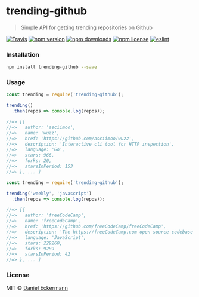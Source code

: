 # trending-github
> Simple API for getting trending repositories on Github

[![Travis](https://img.shields.io/travis/ecrmnn/trending-github.svg?style=flat-square)](https://travis-ci.org/ecrmnn/trending-github.svg?branch=master)
[![npm version](https://img.shields.io/npm/v/trending-github.svg?style=flat-square)](http://badge.fury.io/js/trending-github)
[![npm downloads](https://img.shields.io/npm/dm/trending-github.svg?style=flat-square)](http://badge.fury.io/js/trending-github)
[![npm license](https://img.shields.io/npm/l/trending-github.svg?style=flat-square)](http://badge.fury.io/js/trending-github)
[![eslint](https://img.shields.io/badge/code_style-airbnb-blue.svg?style=flat-square)](https://github.com/airbnb/javascript)

### Installation
```bash
npm install trending-github --save
```

### Usage
```javascript
const trending = require('trending-github');

trending()
  .then(repos => console.log(repos));

//=> [{
//=>   author: 'asciimoo',
//=>   name: 'wuzz',
//=>   href: 'https://github.com/asciimoo/wuzz',
//=>   description: 'Interactive cli tool for HTTP inspection',
//=>   language: 'Go',
//=>   stars: 966,
//=>   forks: 20,
//=>   starsInPeriod: 153
//=> }, ... ]
```

```javascript
const trending = require('trending-github');

trending('weekly', 'javascript')
  .then(repos => console.log(repos));

//=> [{
//=>   author: 'freeCodeCamp',
//=>   name: 'freeCodeCamp',
//=>   href: 'https://github.com/freeCodeCamp/freeCodeCamp',
//=>   description: 'The https://freeCodeCamp.com open source codebase and curriculum. Learn to code and help nonprofits.',
//=>   language: 'JavaScript',
//=>   stars: 229260,
//=>   forks: 9289
//=>   starsInPeriod: 42
//=> }, ... ]
```

### License
MIT © [Daniel Eckermann](http://danieleckermann.com)